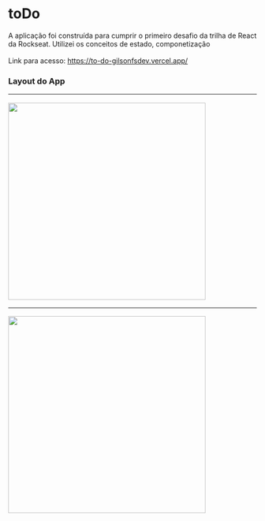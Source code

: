 # toDo
A aplicação foi construída para cumprir o primeiro desafio da trilha de React da Rockseat. Utilizei os conceitos de estado, componetização
<br>
<br>Link para acesso: https://to-do-gilsonfsdev.vercel.app/

<h3>Layout do App
<hr/>
<div>
  <img src="https://github.com/gilsonfsdev/toDo/assets/99298840/6e60ae25-cbb7-4a9b-b982-4e86a4398e6c" width=400px" />
</div>
<hr />
<div>
  <img src="https://github.com/gilsonfsdev/toDo/assets/99298840/30f67ef6-c241-4520-8a78-d456328eae3f" width="400px" />
</div>
